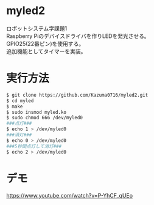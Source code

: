 # myled2
ロボットシステム学課題1  
Raspberry Piのデバイスドライバを作りLEDを発光させる。  
GPIO25(22番ピン)を使用する。  
追加機能としてタイマーを実装。

# 実行方法
```bash
$ git clone https://github.com/Kazuma0716/myled2.git
$ cd myled
$ make
$ sudo insmod myled.ko
$ sudo chmod 666 /dev/myled0
###点灯###
$ echo 1 > /dev/myled0
###消灯###
$ echo 0 > /dev/myled0
###5秒間点灯して消灯###
$ echo 2 > /dev/myled0
```

# デモ
https://www.youtube.com/watch?v=P-YhCF_qUEo
